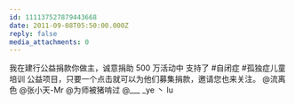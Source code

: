 ```yaml
---
id: 111137527879443668
date: 2011-09-08T05:50:00.000Z
reply: false
media_attachments: 0
---
```


我在建行公益捐款你做主，诚意捐助 500 万活动中 支持了 #自闭症 #孤独症儿童培训 公益项目，只要一个点击就可以为他们募集捐款，邀请您也来关注。 @流离色 @张小天-Mr @为师被猪啃过 @___ _ye 丶 lu ​​​​

